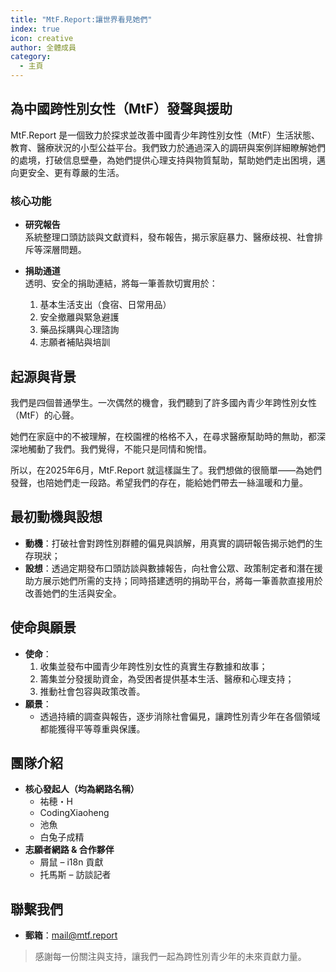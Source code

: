 ```yaml
---
title: "MtF.Report:讓世界看見她們"
index: true
icon: creative
author: 全體成員
category:
  - 主頁
---
```


## 為中國跨性別女性（MtF）發聲與援助

MtF.Report 是一個致力於探求並改善中國青少年跨性別女性（MtF）生活狀態、教育、醫療狀況的小型公益平台。我們致力於通過深入的調研與案例詳細瞭解她們的處境，打破信息壁壘，為她們提供心理支持與物質幫助，幫助她們走出困境，邁向更安全、更有尊嚴的生活。

### 核心功能

- **研究報告**  
  系統整理口頭訪談與文獻資料，發布報告，揭示家庭暴力、醫療歧視、社會排斥等深層問題。

- **捐助通道**  
  透明、安全的捐助連結，將每一筆善款切實用於：  
  1. 基本生活支出（食宿、日常用品）  
  2. 安全撤離與緊急避護  
  3. 藥品採購與心理諮詢  
  4. 志願者補貼與培訓  

## 起源與背景

我們是四個普通學生。一次偶然的機會，我們聽到了許多國內青少年跨性別女性（MtF）的心聲。

她們在家庭中的不被理解，在校園裡的格格不入，在尋求醫療幫助時的無助，都深深地觸動了我們。我們覺得，不能只是同情和惋惜。

所以，在2025年6月，MtF.Report 就這樣誕生了。我們想做的很簡單——為她們發聲，也陪她們走一段路。希望我們的存在，能給她們帶去一絲溫暖和力量。

## 最初動機與設想

- **動機**：打破社會對跨性別群體的偏見與誤解，用真實的調研報告揭示她們的生存現狀；  
- **設想**：透過定期發布口頭訪談與數據報告，向社會公眾、政策制定者和潛在援助方展示她們所需的支持；同時搭建透明的捐助平台，將每一筆善款直接用於改善她們的生活與安全。

## 使命與願景

- **使命**：  
  1. 收集並發布中國青少年跨性別女性的真實生存數據和故事；  
  2. 籌集並分發援助資金，為受困者提供基本生活、醫療和心理支持；  
  3. 推動社會包容與政策改善。  
- **願景**：  
  - 透過持續的調查與報告，逐步消除社會偏見，讓跨性別青少年在各個領域都能獲得平等尊重與保護。

## 團隊介紹

- **核心發起人（均為網路名稱）**  
  - 祐穂・H  
  - CodingXiaoheng  
  - 池魚  
  - 白兔子成精  
- **志願者網路 & 合作夥伴**  
  - 屑鼠 – i18n 貢獻  
  - 托馬斯 – 訪談記者  

## 聯繫我們

- **郵箱**：<mail@mtf.report>

> 感謝每一份關注與支持，讓我們一起為跨性別青少年的未來貢獻力量。
